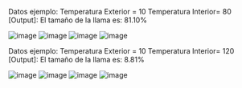 Datos ejemplo: Temperatura Exterior = 10 Temperatura Interior= 80
[Output]: El tamaño de la llama es: 81.10%

![image](https://github.com/user-attachments/assets/9e5079d6-b9bb-4eac-afd0-095d4699067e)
![image](https://github.com/user-attachments/assets/e38b4dea-aeda-4959-b682-b6c1e7af09b4)
![image](https://github.com/user-attachments/assets/f5aa65c8-b2f3-4176-b291-b84ebcd6bc6a)
![image](https://github.com/user-attachments/assets/b7ace531-98e2-4731-bb05-31f0f120cc88)


Datos ejemplo: Temperatura Exterior = 10 Temperatura Interior= 120
[Output]: El tamaño de la llama es: 8.81%

![image](https://github.com/user-attachments/assets/22bf4fdd-59e0-4443-95bd-eeafd3401c99)
![image](https://github.com/user-attachments/assets/34b7fc2b-b4fe-4065-8c18-bbe96e1298c7)
![image](https://github.com/user-attachments/assets/8e145094-5bee-4571-a330-797529dc57de)
![image](https://github.com/user-attachments/assets/f9abb00a-3058-4b68-b251-232d17114446)
